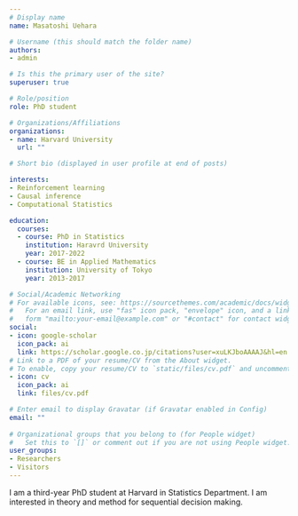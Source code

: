 ```yaml
---
# Display name
name: Masatoshi Uehara

# Username (this should match the folder name)
authors:
- admin

# Is this the primary user of the site?
superuser: true

# Role/position
role: PhD student

# Organizations/Affiliations
organizations:
- name: Harvard University
  url: ""

# Short bio (displayed in user profile at end of posts)

interests:
- Reinforcement learning
- Causal inference
- Computational Statistics

education:
  courses:
  - course: PhD in Statistics
    institution: Haravrd University
    year: 2017-2022
  - course: BE in Applied Mathematics
    institution: University of Tokyo
    year: 2013-2017

# Social/Academic Networking
# For available icons, see: https://sourcethemes.com/academic/docs/widgets/#icons
#   For an email link, use "fas" icon pack, "envelope" icon, and a link in the
#   form "mailto:your-email@example.com" or "#contact" for contact widget.
social:
- icon: google-scholar
  icon_pack: ai
  link: https://scholar.google.co.jp/citations?user=xuLKJboAAAAJ&hl=en
# Link to a PDF of your resume/CV from the About widget.
# To enable, copy your resume/CV to `static/files/cv.pdf` and uncomment the lines below.  
- icon: cv
  icon_pack: ai
  link: files/cv.pdf

# Enter email to display Gravatar (if Gravatar enabled in Config)
email: ""
  
# Organizational groups that you belong to (for People widget)
#   Set this to `[]` or comment out if you are not using People widget.  
user_groups:
- Researchers
- Visitors
---
```


I am a third-year PhD student at Harvard in Statistics Department. I am interested in theory and method for sequential decision making. 
